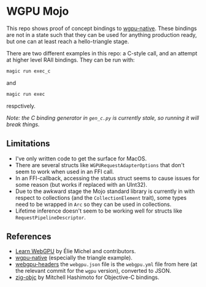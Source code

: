 # WGPU Mojo

This repo shows proof of concept bindings to [wgpu-native](https://github.com/gfx-rs/wgpu-native/).
These bindings are not in a state such that they can be used for anything production ready,
but one can at least reach a hello-triangle stage.

There are two different examples in this repo: a C-style call, and an attempt at higher level RAII bindings.
They can be run with:
```sh
magic run exec_c
```
and
```sh
magic run exec
```
respctively.

_Note: the C binding generator in `gen_c.py` is currently stale, so running it will break things._

## Limitations

* I've only written code to get the surface for MacOS.
* There are several structs like `WGPURequestAdapterOptions` that don't seem to work when used in an FFI call.
* In an FFI-callback, accessing the status struct seems to cause issues for some reason (but works if replaced with an UInt32).
* Due to the awkward stage the Mojo standard library is currently in with respect to collections (and the `CollectionElement` trait), some types need to be wrapped in `Arc` so they can be used in collections.
* Lifetime inference doesn't seem to be working well for structs like `RequestPipelineDescriptor`.

## References

* [Learn WebGPU](https://eliemichel.github.io/LearnWebGPU/) by Élie Michel and contributors.
* [wgpu-native](https://github.com/gfx-rs/wgpu-native/) (especially the triangle example).
* [webgpu-headers](https://github.com/webgpu-native/webgpu-headers/) the `webgpu.json` file is the `webgpu.yml` file from here (at the relevant commit for the `wgpu` version), converted to JSON.
* [zig-objc](https://github.com/mitchellh/zig-objc) by Mitchell Hashimoto for Objective-C bindings.
